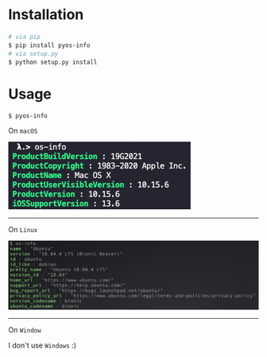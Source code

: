 # Installation

```bash
# via pip
$ pip install pyos-info
# via setup.py
$ python setup.py install
```

# Usage

```
$ pyos-info
```

On `macOS`

![mac](images/mac.png)

---

On `Linux`

![linux](images/linux.png)

---

On `Window`

I don't use `Windows` :)
